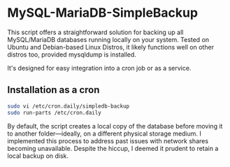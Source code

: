 # MySQL-MariaDB-SimpleBackup

This script offers a straightforward solution for backing up all MySQL/MariaDB databases running locally on your system.
Tested on Ubuntu and Debian-based Linux Distros, it likely functions well on other distros too, provided mysqldump is installed.

It's designed for easy integration into a cron job or as a service.

## Installation as a cron
```bash
sudo vi /etc/cron.daily/simpledb-backup
sudo run-parts /etc/cron.daily
```

By default, the script creates a local copy of the database before moving it to another folder—ideally, on a different physical storage medium. 
I implemented this process to address past issues with network shares becoming unavailable. Despite the hiccup, I deemed it prudent to retain a local backup on disk.
